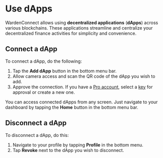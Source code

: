 ﻿---
sidebar_position: 6
---

# Use dApps

WardenConnect allows using **decentralized applications** (**dApps**) across various blockchains. These applications streamline and centralize your decentralized finance activities for simplicity and convenience.

## Connect a dApp

To connect a dApp, do the following:

1. Tap the **Add dApp** button in the bottom menu bar.
2. Allow camera access and scan the QR code of the dApp you wish to add.
3. Approve the connection. If you have a [Pro account](manage-accounts#create-a-pro-account), select a [key](manage-keys) for approval or create a new one.

You can access connected dApps from any screen. Just navigate to your dashboard by tapping the **Home** button in the bottom menu bar.

## Disconnect a dApp

To disconnect a dApp, do this:

1. Navigate to your profile by tapping **Profile** in the bottom menu.
2. Tap **Revoke** next to the dApp you wish to disconnect.
